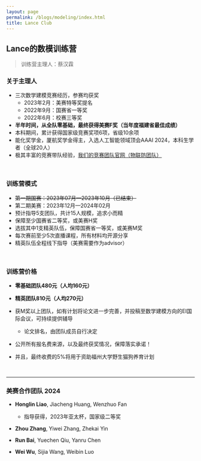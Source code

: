 ```yaml
---
layout: page
permalink: /blogs/modeling/index.html
title: Lance Club
---
```


## Lance的数模训练营

> 训练营主理人：蔡汉霖

### 关于主理人

- 三次数学建模竞赛经历，参赛均获奖
    - 2023年2月：美赛特等奖提名
    - 2022年9月：国赛省一等奖
    - 2022年6月：校赛三等奖
- **半年时间，从全队零基础，最终获得美赛F奖（当年度福建省最佳成绩）**
- 本科期间，累计获得国家级竞赛奖项6项，省级10余项
- 能化奖学金，厦航奖学金得主，入选人工智能领域顶会AAAI 2024，本科生学者（全球20人）
- 极其丰富的竞赛带队经验，[我们的竞赛团队官网（物联防团队）](https://fzuiot.site/)

<br>

### 训练营模式

- ~~第一期国赛：2023年07月—2023年10月（已结束）~~
- 第二期美赛：2023年12月—2024年02月
- 预计指导5支团队，共计15人规模，追求小而精
- 保障至少国赛省二等奖，或美赛H奖
- 选拔其中1支精英队伍，保障国赛省一等奖，或美赛M奖
- 每次赛前至少5次直播课程，所有材料均开源分享
- 精英队伍全程线下指导（美赛需要作为advisor）

<br>

### 训练营价格

- **零基础团队480元（人均160元）**
- **精英团队810元（人均270元）**
- 获M奖以上团队，如有计划将论文进一步完善，并投稿至数学建模方向的EI国际会议，可持续提供辅导
  - 论文排名，由团队成员自行决定

- 公开所有报名费来源，以及最终获奖情况，保障落实承诺！
- 并且，最终收费的5%将用于资助福州大学野生猫狗养育计划

<br>

---

### 美赛合作团队 2024

- **Honglin Liao**, Jiacheng Huang, Wenzhuo Fan
  - 指导获得，2023年亚太杯，国家级二等奖

- **Zhou Zhang**, Yiwei Zhang, Zhekai Yin

- **Run Bai**, Yuechen Qiu, Yanru Chen

- **Wei Wu**, Sijia Wang, Weibin Luo

<br>
